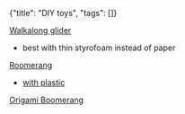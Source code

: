 {"title": "DIY toys", "tags": []}

[Walkalong glider](https://sciencetoymaker.org/walkalong-glider-airsurf-air-surfing/)
* best with thin styrofoam instead of paper

[Roomerang](https://www.youtube.com/watch?v=Ie1rV3TVecE)
* [with plastic](https://www.youtube.com/watch?v=XS40ALJQDoQ)

[Origami Boomerang](https://www.youtube.com/watch?v=_kprLtErg8U)

